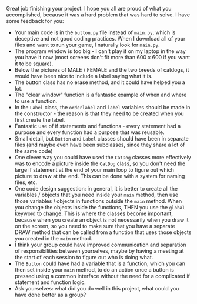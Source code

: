 Great job finishing your project. I hope you all are proud of what you accomplished, because it was a hard problem that was hard to solve. I have some feedback for you: 

* Your main code is in the `button.py` file instead of `main.py`, which is deceptive and not good coding practices. When I download all of your files and want to run your game, I naturally look for `main.py`. 
* The program window is too big - I can't play it on my laptop in the way you have it now (most screens don't fit more than 600 x 600 if you want it to be square). 
* Below the pictures of MALE / FEMALE and the two breeds of catdogs, it would have been nice to include a label saying what it is.
* The button class has no erase method, and it could have helped you a lot.
* The "clear window" function is a fantastic example of when and where to use a function. 
* In the `Label` class, the `orderlabel` and `label` variables should be made in the constructor - the reason is that they need to be created when you first create the label. 
* Fantastic use of if statements and functions - every statement had a purpose and every function had a purpose that was reusable.
* Small detail, but `Button` and `Label` classes should have been in separate files (and maybe even have been subclasses, since they share a lot of the same code)
* One clever way you could have used the `CatDog` classes more effectively was to encode a picture inside the `CatDog` class, so you don't need the large if statement at the end of your main loop to figure out which picture to draw at the end. This can be done with a system for naming files, etc.
* One code design suggestion: in general, it is better to create all the variables /  objects that you need inside your `main` method, then use those variables / objects in functions outside the `main` method. When you change the objects inside the functions, THEN you use the `global` keyword to change. This is where the classes become important, because when you create an object is not necessarily when you draw it on the screen, so you need to make sure that you have a separate DRAW method that can be called from a function that uses those objects you created in the `main` method.
* I think your group could have improved communication and separation of responsibilities between yourselves, maybe by having a meeting at the start of each session to figure out who is doing what. 
* The `Button` could have had a variable that is a function, which you can then set inside your `main` method, to do an action once a button is pressed using a common interface without the need for a complicated if statement and function logic.
* Ask yourselves: what did you do well in this project, what could you have done better as a group?
